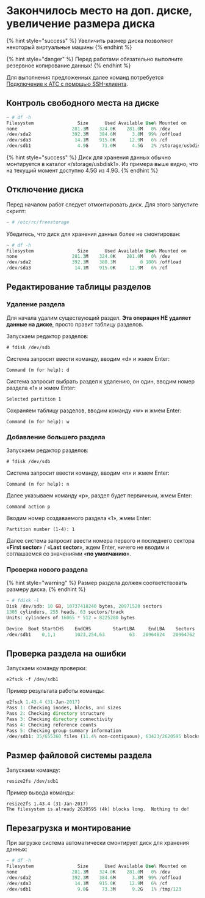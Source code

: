 # Закончилось место на доп. диске, увеличение размера диска

{% hint style="success" %}
Увеличить размер диска позволяют некоторый виртуальные машины
{% endhint %}

{% hint style="danger" %}
Перед работами обязательно выполните резервное копирование данных!
{% endhint %}

Для выполнения предложенных далее команд потребуется [Подключение к АТС с помощью SSH-клиента](../troubleshooting/podklyuchenie-k-ats-s-pomoshyu-ssh-klienta.md).

## Контроль свободного места на диске <a href="#kontrol_svobodnogo_mesta_na_diske" id="kontrol_svobodnogo_mesta_na_diske"></a>

```php
~ # df -h
Filesystem                Size      Used Available Use% Mounted on
none                    281.3M    324.0K    281.0M   0% /dev
/dev/sda2               392.3M    384.6M      3.8M  99% /offload
/dev/sda3                14.1M    915.0K     12.9M   6% /cf
/dev/sdb1                 4.9G     71.0M      4.5G   2% /storage/usbdisk1
```

{% hint style="success" %}
Диск для хранения данных обычно монтируется в каталог «/storage/usbdisk1». Из примера выше видно, что на текущий момент доступно 4.5G из 4.9G.
{% endhint %}

## Отключение диска <a href="#otkljuchenie_diska" id="otkljuchenie_diska"></a>

Перед началом работ следует отмонтировать диск. Для этого запустите скрипт:

```php
~ # /etc/rc/freestorage
```

Убедитесь, что диск для хранения данных более не смонтирован:

```php
~ # df -h
Filesystem                Size      Used Available Use% Mounted on
none                    281.3M    324.0K    281.0M   0% /dev
/dev/sda2               392.3M    388.3M         0 100% /offload
/dev/sda3                14.1M    915.0K     12.9M   6% /cf
```

## Редактирование таблицы разделов <a href="#redaktirovanie_tablicy_razdelov" id="redaktirovanie_tablicy_razdelov"></a>

### Удаление раздела <a href="#udalenie_razdela" id="udalenie_razdela"></a>

Для начала удалим существующий раздел. **Эта операция НЕ удаляет данные на диске**, просто правит таблицу разделов.

Запускаем редактор разделов:

```
# fdisk /dev/sdb
```

Система запросит ввести команду, вводим «d» и жмем Enter:

```
Command (m for help): d
```

Система запросит выбрать раздел к удалению, он один, вводим номер раздела «1» и жмем Enter:

```
Selected partition 1
```

Сохраняем таблицу разделов, вводим команду «w» и жмем Enter:

```
Command (m for help): w
```

### Добавление большего раздела <a href="#dobavlenie_bolshego_razdela" id="dobavlenie_bolshego_razdela"></a>

Запускаем редактор разделов:

```
# fdisk /dev/sdb
```

Система запросит ввести команду, вводим «n» и жмем Enter:

```
Command (m for help): n
```

Далее указываем команду «p», раздел будет первичным, жмем Enter:

```
Command action p
```

Вводим номер создаваемого раздела «1», жмем Enter:

```
Partition number (1-4): 1
```

Далее система запросит ввести номера первого и последнего сектора «**First sector**» / «**Last sector**», ждем Enter, ничего не вводим и соглашаемся со значениями «**по умолчанию**».

### Проверка нового раздела <a href="#proverka_novogo_razdela" id="proverka_novogo_razdela"></a>

{% hint style="warning" %}
Размер раздела должен соответствовать размеру диска.
{% endhint %}

```php
~ # fdisk -l 
Disk /dev/sdb: 10 GB, 10737418240 bytes, 20971520 sectors
1305 cylinders, 255 heads, 63 sectors/track
Units: cylinders of 16065 * 512 = 8225280 bytes

Device  Boot StartCHS    EndCHS        StartLBA     EndLBA    Sectors  Size Id Type
/dev/sdb1    0,1,1       1023,254,63         63   20964824   20964762  9.9G 83 Linux
```

## Проверка раздела на ошибки <a href="#proverka_razdela_na_oshibki" id="proverka_razdela_na_oshibki"></a>

Запускаем команду проверки:

```
e2fsck -f /dev/sdb1
```

Пример результата работы команды:

```php
e2fsck 1.43.4 (31-Jan-2017)
Pass 1: Checking inodes, blocks, and sizes
Pass 2: Checking directory structure
Pass 3: Checking directory connectivity
Pass 4: Checking reference counts
Pass 5: Checking group summary information
/dev/sdb1: 35/655360 files (11.4% non-contiguous), 63423/2620595 blocks
```

## Размер файловой системы раздела <a href="#razmer_fajlovoj_sistemy_razdela" id="razmer_fajlovoj_sistemy_razdela"></a>

Запускаем команду:

```
resize2fs /dev/sdb1
```

Пример вывода команды:

```
resize2fs 1.43.4 (31-Jan-2017)
The filesystem is already 2620595 (4k) blocks long.  Nothing to do!
```

## Перезагрузка и монтирование <a href="#perezagruzka_i_montirovanie" id="perezagruzka_i_montirovanie"></a>

При загрузке система автоматически смонтирует диск для хранения данных:

```php
~ # df -h
Filesystem                Size      Used Available Use% Mounted on
none                    281.3M    324.0K    281.0M   0% /dev
/dev/sda2               392.3M    384.6M      3.8M  99% /offload
/dev/sda3                14.1M    915.0K     12.9M   6% /cf
/dev/sdb1                 9.8G     73.3M      9.2G   1% /tmp/123
```
